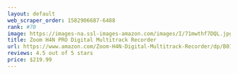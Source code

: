 ```yaml
---
layout: default 
﻿web_scraper_order: 1582906687-6488
rank: #70
image: https://images-na.ssl-images-amazon.com/images/I/71mwthf7DQL.jpg
title: Zoom H4N PRO Digital Multitrack Recorder
url: https://www.amazon.com/Zoom-H4N-Digital-Multitrack-Recorder/dp/B01DPOXS8I/ref=zg_mw_musical-instruments_70?_encoding=UTF8&psc=1&refRID=RA0A6WJ8XR76W6MNNJHV
reviews: 4.5 out of 5 stars
price: $219.99 
---
```

